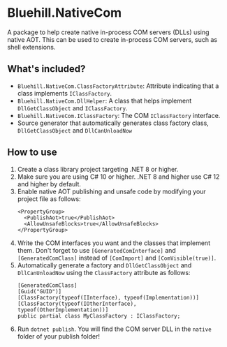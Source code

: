 # Bluehill.NativeCom
A package to help create native in-process COM servers (DLLs) using native AOT. This can be used to create in-process COM servers, such as shell extensions.

## What's included?
* `Bluehill.NativeCom.ClassFactoryAttribute`: Attribute indicating that a class implements `IClassFactory`.
* `Bluehill.NativeCom.DllHelper`: A class that helps implement `DllGetClassObject` and `IClassFactory`.
* `Bluehill.NativeCom.IClassFactory`: The COM `IClassFactory` interface.
* Source generator that automatically generates class factory class, `DllGetClassObject` and `DllCanUnloadNow`

## How to use
1. Create a class library project targeting .NET 8 or higher.
1. Make sure you are using C# 10 or higher. .NET 8 and higher use C# 12 and higher by default.
1. Enable native AOT publishing and unsafe code by modifying your project file as follows:
    ```
    <PropertyGroup>
      <PublishAot>true</PublishAot>
      <AllowUnsafeBlocks>true</AllowUnsafeBlocks>
    </PropertyGroup>
    ```
1. Write the COM interfaces you want and the classes that implement them. Don't forget to use `[GeneratedComInterface]` and `[GeneratedComClass]` instead of `[ComImport]` and `[ComVisible(true)]`.
1. Automatically generate a factory and `DllGetClassObject` and `DllCanUnloadNow` using the `ClassFactory` attribute as follows:
    ```
    [GeneratedComClass]
    [Guid("GUID")]
    [ClassFactory(typeof(IInterface), typeof(Implementation))]
    [ClassFactory(typeof(IOtherInterface), typeof(OtherImplementation))]
    public partial class MyClassFactory : IClassFactory;
    ```
1. Run `dotnet publish`. You will find the COM server DLL in the `native` folder of your publish folder!
